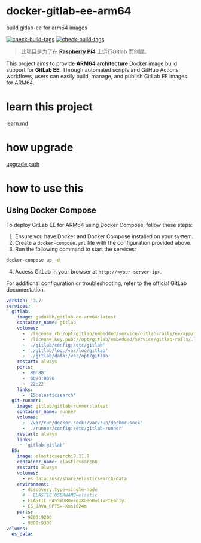 # docker-gitlab-ee-arm64

build gitlab-ee for arm64 images

[![check-build-tags](https://github.com/gsdukbh/docker-gitlab-ee-arm64/actions/workflows/blank.yml/badge.svg)](https://github.com/gsdukbh/docker-gitlab-ee-arm64/actions/workflows/blank.yml)   [![check-build-tags](https://github.com/gsdukbh/docker-gitlab-ee-arm64/actions/workflows/blank.yml/badge.svg)](https://github.com/gsdukbh/docker-gitlab-ee-arm64/actions/workflows/blank.yml)

 > 此项目是为了在 **[Raspberry Pi4](https://www.raspberrypi.com/)** 上运行Gitlab 而创建。

This project aims to provide **ARM64 architecture** Docker image build support for **GitLab EE**. Through automated scripts and GitHub Actions workflows, users can easily build, manage, and publish GitLab EE images for ARM64.


# learn this project

[learn.md](LEARN.md)

# how upgrade

[upgrade path](https://gitlab-com.gitlab.io/support/toolbox/upgrade-path/)

# how to use this

## Using Docker Compose

To deploy GitLab EE for ARM64 using Docker Compose, follow these steps:

1. Ensure you have Docker and Docker Compose installed on your system.
2. Create a `docker-compose.yml` file with the configuration provided above.
3. Run the following command to start the services:

  ```bash
  docker-compose up -d
  ```

4. Access GitLab in your browser at `http://<your-server-ip>`.

For additional configuration or troubleshooting, refer to the official GitLab documentation.

```yaml
version: '3.7'
services:
  gitlab:
    image: gsdukbh/gitlab-ee-arm64:latest
    container_name: gitlab
    volumes:
      - ./license.rb:/opt/gitlab/embedded/service/gitlab-rails/ee/app/models/license.rb
      - ./license_key.pub://opt/gitlab/embedded/service/gitlab-rails/.license_encryption_key.pub 
      - './gitlab/config:/etc/gitlab'
      - './gitlab/log:/var/log/gitlab'
      - './gitlab/data:/var/opt/gitlab'
    restart: always
    ports:
      - '80:80'
      - '8090:8090'
      - '22:22'
    links:
      - 'ES:elasticsearch'
  git-runner:
    image: gitlab/gitlab-runner:latest
    container_name: runner
    volumes:
      - '/var/run/docker.sock:/var/run/docker.sock'
      - './runner/config:/etc/gitlab-runner'
    restart: always
    links:
     - 'gitlab:gitlab'
  ES:
    image: elasticsearch:8.11.0
    container_name: elasticsearch8
    restart: always
    volumes:
      - es_data:/usr/share/elasticsearch/data
    environment:
      - discovery.type=single-node
      # - ELASTIC_USERNAME=elastic
      - ELASTIC_PASSWORD=7gzXgeo0w11vPtEmniyJ
      - ES_JAVA_OPTS=-Xms1024m 
    ports:
      - 9200:9200
      - 9300:9300
volumes:
  es_data:       

```
